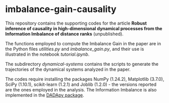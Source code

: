 # imbalance-gain-causality

This repository contains the supporting codes for the article **Robust inference of causality in high-dimensional dynamical processes from the Information Imbalance of distance ranks** (unpublished).

The functions employed to compute the Imbalance Gain in the paper are in the Python files _utilities.py_ and _imbalance_gain.py_, and their use is illustrated in the notebook _tutorial.ipynb_.

The subdirectory _dynamical-systems_ contains the scripts to generate the trajectories of the dynamical systems analyzed in the paper.

The codes require installing the packages NumPy (1.24.2), Matplotlib (3.7.0), SciPy (1.10.1), scikit-learn (1.2.1) and Joblib (1.2.0) - the versions reported are the ones employed in the analysis. The Information Imbalance is also implemented in the [DADApy package](https://github.com/sissa-data-science/DADApy). 
